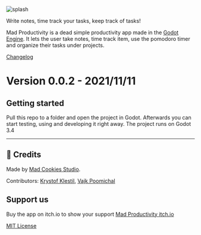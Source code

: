 ![splash](https://github.com/Mad-Cookies-Prototypes/mad-productivity/blob/dev/repoMain.png)

Write notes, time track your tasks, keep track of tasks!

Mad Productivity is a dead simple productivity app made in the [Godot Engine](https://godotengine.org/). It lets the user take notes, time track item, use the pomodoro timer and organize their tasks under projects.

[Changelog](https://github.com/Mad-Cookies-Prototypes/mad-productivity/blob/dev/changelog.md)

# Version 0.0.2 - 2021/11/11

## Getting started

Pull this repo to a folder and open the project in Godot. Afterwards you can start testing, using and developing it right away. The project runs on Godot 3.4

---

## 📃 Credits
Made by [Mad Cookies Studio](https://madcookies.games).

Contributors: [Krystof Klestil](https://lentsius-bark.itch.io/), [Vajk Poomichal](https://madcookies.games)

## Support us

Buy the app on itch.io to show your support [Mad Productivity itch.io](https://lentsius-bark.itch.io/mad-productivity)

[MIT License](https://github.com/Mad-Cookies-Prototypes/mad-productivity/blob/dev/LICENSE.txt)
